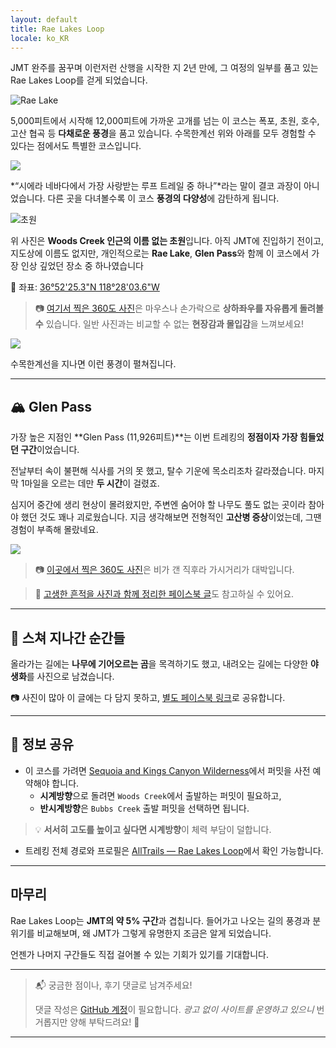 ```yaml
---
layout: default
title: Rae Lakes Loop
locale: ko_KR
---
```


JMT 완주를 꿈꾸며 이런저런 산행을 시작한 지 2년 만에, 그 여정의 일부를 품고 있는 Rae Lakes Loop를 걷게 되었습니다.

![Rae Lake](https://live.staticflickr.com/65535/54833896234_8bf90c7866_z.jpg)

5,000피트에서 시작해 12,000피트에 가까운 고개를 넘는 이 코스는 폭포, 초원, 호수, 고산 협곡 등 **다채로운 풍경**을 품고 있습니다. 수목한계선 위와 아래를 모두 경험할 수 있다는 점에서도 특별한 코스입니다.

![](https://live.staticflickr.com/65535/54833896154_28bd5cb0a9_z.jpg)

*“시에라 네바다에서 가장 사랑받는 루프 트레일 중 하나”*라는 말이 결코 과장이 아니었습니다. 다른 곳을 다녀볼수록 이 코스 **풍경의 다양성**에 감탄하게 됩니다.

![초원](https://live.staticflickr.com/65535/54833896149_4c6e35ccba_z.jpg)

위 사진은 **Woods Creek 인근의 이름 없는 초원**입니다. 아직 JMT에 진입하기 전이고, 지도상에 이름도 없지만, 개인적으로는 **Rae Lake**, **Glen Pass**와 함께 이 코스에서 가장 인상 깊었던 장소 중 하나였습니다

📍 좌표: [36°52'25.3"N 118°28'03.6"W](https://maps.app.goo.gl/BdZy4fbq8JCvFqMr9)

> 📷 [여기서 찍은 360도 사진](https://maps.app.goo.gl/bUxXTENcBbFtK4jx8)은 마우스나 손가락으로 **상하좌우를 자유롭게 돌려볼 수** 있습니다. 일반 사진과는 비교할 수 없는 **현장감과 몰입감**을 느껴보세요!

![](https://live.staticflickr.com/65535/54833913058_b178cf36e5_z.jpg)

수목한계선을 지나면 이런 풍경이 펼쳐집니다.

---

## 🏔 Glen Pass

가장 높은 지점인 **Glen Pass (11,926피트)**는 이번 트레킹의 **정점이자 가장 힘들었던 구간**이었습니다.

전날부터 속이 불편해 식사를 거의 못 했고, 탈수 기운에 목소리조차 갈라졌습니다. 마지막 1마일을 오르는 데만 **두 시간**이 걸렸죠.  

심지어 중간에 생리 현상이 몰려왔지만, 주변엔 숨어야 할 나무도 풀도 없는 곳이라 참아야 했던 것도 꽤나 괴로웠습니다. 지금 생각해보면 전형적인 **고산병 증상**이었는데, 그땐 경험이 부족해 몰랐네요.

![](https://live.staticflickr.com/65535/54833987975_c56d1c337d_z.jpg)

> 📷 [이곳에서 찍은 360도 사진](https://maps.app.goo.gl/s5FcGtFupJg2opqA6)은 비가 갠 직후라 가시거리가 대박입니다.

> 📌 [고생한 흔적을 사진과 함께 정리한 페이스북 글](https://www.facebook.com/junho.ryu.9/posts/pfbid02gTx8H9yxq3GoRER4ucFoHHyZ8Pa3YaiYoecR9MtGKWyCxhTQDK1p5kba7KBpHLmMl)도 참고하실 수 있어요.

---

## 🐻 스쳐 지나간 순간들

올라가는 길에는 **나무에 기어오르는 곰**을 목격하기도 했고, 내려오는 길에는 다양한 **야생화**를 사진으로 남겼습니다.

📷 사진이 많아 이 글에는 다 담지 못하고, [별도 페이스북 링크](https://www.facebook.com/junho.ryu.9/posts/pfbid037FGMNU3q6rN2SA72A5RT22perRqinDKLtH5umGmeohiVq9xnm8qDRDJgLzZH3o2Jl)로 공유합니다.

---

## 📝 정보 공유

- 이 코스를 가려면 [Sequoia and Kings Canyon Wilderness](https://www.recreation.gov/permits/445857)에서 퍼밋을 사전 예약해야 합니다.
  - **시계방향**으로 돌려면 `Woods Creek`에서 출발하는 퍼밋이 필요하고,
  - **반시계방향**은 `Bubbs Creek` 출발 퍼밋을 선택하면 됩니다.

> 💡 **서서히 고도를 높이고 싶다면 시계방향**이 체력 부담이 덜합니다.

- 트레킹 전체 경로와 프로필은 [AllTrails — Rae Lakes Loop](https://www.alltrails.com/trail/us/california/rae-lakes-loop--3)에서 확인 가능합니다.

---

## 마무리

Rae Lakes Loop는 **JMT의 약 5% 구간**과 겹칩니다. 들어가고 나오는 길의 풍경과 분위기를 비교해보며, 왜 JMT가 그렇게 유명한지 조금은 알게 되었습니다.

언젠가 나머지 구간들도 직접 걸어볼 수 있는 기회가 있기를 기대합니다.

---
> 📬 궁금한 점이나, 후기 댓글로 남겨주세요!  
>
> 댓글 작성은 [GitHub 계정](https://github.com)이 필요합니다. *광고 없이 사이트를 운영하고 있으니* 번거롭지만 양해 부탁드려요! 🙏

---
